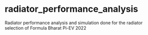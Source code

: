 # radiator_performance_analysis
Radiator performance analysis and simulation done for the radiator selection of Formula Bharat Pi-EV 2022

